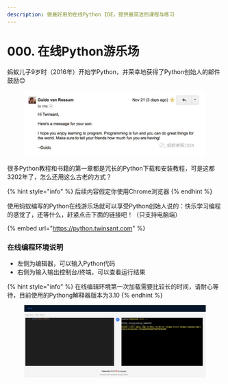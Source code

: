 ```yaml
---
description: 做最好用的在线Python IDE，提供最简洁的课程与练习
---
```


# 000. 在线Python游乐场

蚂蚁儿子9岁时（2016年）开始学Python，并荣幸地获得了Python创始人的邮件鼓励😊

<figure><img src=".gitbook/assets/image (2) (1).png" alt=""><figcaption></figcaption></figure>

很多Python教程和书籍的第一章都是冗长的Python下载和安装教程，可是这都3202年了，怎么还用这么古老的方式？

{% hint style="info" %}
后续内容假定你使用Chrome浏览器
{% endhint %}

使用蚂蚁编写的Python在线游乐场就可以享受Python创始人说的：快乐学习编程的感觉了，还等什么，赶紧点击下面的链接吧！（只支持电脑端）

{% embed url="https://python.twinsant.com" %}

### 在线编程环境说明

* 左侧为编辑器，可以输入Python代码
* 右侧为输入输出控制台/终端，可以查看运行结果

{% hint style="info" %}
在线编辑环境第一次加载需要比较长的时间，请耐心等待，目前使用的Pythong解释器版本为3.10
{% endhint %}

<figure><img src=".gitbook/assets/image.png" alt=""><figcaption></figcaption></figure>

